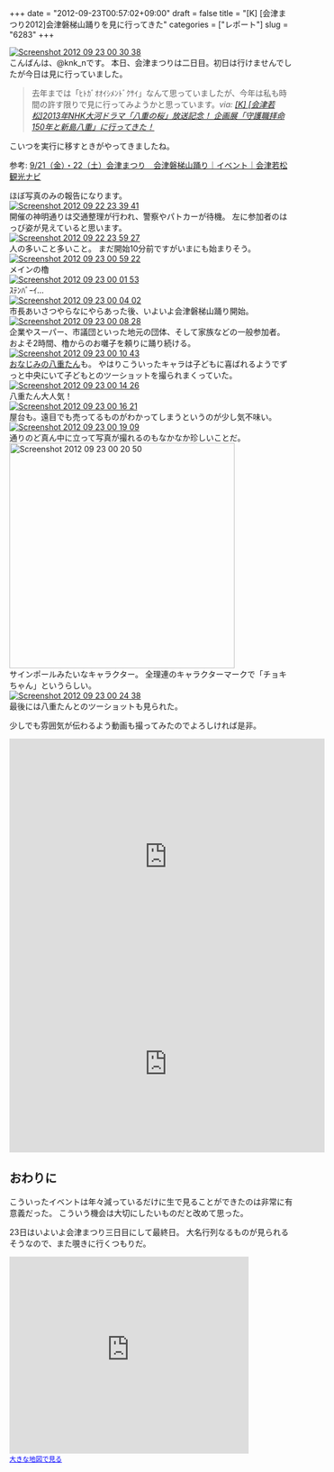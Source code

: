 +++
date = "2012-09-23T00:57:02+09:00"
draft = false
title = "[K] [会津まつり2012]会津磐梯山踊りを見に行ってきた"
categories = ["レポート"]
slug = "6283"
+++

<div class="center"><a href="http://knk-n.com/wp-content/uploads/2012/09/screenshot_2012-09-23_00.30.38.jpg"><img src="http://knk-n.com/wp-content/uploads/2012/09/screenshot_2012-09-23_00.30.38.jpg" alt="Screenshot 2012 09 23 00 30 38" title="screenshot_2012-09-23_00.30.38.jpg" border="0" width="" height="" /></a></div>
こんばんは、@knk_nです。
本日、会津まつりは二日目。初日は行けませんでしたが今日は見に行っていました。

<blockquote title=”[K] [会津若松]2013年NHK大河ドラマ「八重の桜」放送記念！ 企画展「守護職拝命150年と新島八重」に行ってきた！” cite=”http://knk-n.com/2012/09/15/yae-kikkau-tsurugajo/”>去年までは「ﾋﾄｶﾞｵｵｲｼﾒﾝﾄﾞｸｻｲ」なんて思っていましたが、今年は私も時間の許す限りで見に行ってみようかと思っています。<cite>via: <a href=”http://knk-n.com/2012/09/15/yae-kikkau-tsurugajo/” target=”_blank”>[K] [会津若松]2013年NHK大河ドラマ「八重の桜」放送記念！ 企画展「守護職拝命150年と新島八重」に行ってきた！</a></cite></blockquote>

こいつを実行に移すときがやってきましたね。

<p>参考: <a  href="http://www.aizukanko.com/event/246/" target="_blank">9/21（金）・22（土）会津まつり　会津磐梯山踊り｜イベント｜会津若松観光ナビ</a><script type="text/javascript">var url = "http://www.aizukanko.com/event/246/";</script><script src="http://api.b.st-hatena.com/entry.count?url=http://www.aizukanko.com/event/246/&callback=hatebTxt"></script></p><!--more-->ほぼ写真のみの報告になります。

<div class="center"><a href="http://knk-n.com/wp-content/uploads/2012/09/screenshot_2012-09-22_23.39.41.jpg"><img src="http://knk-n.com/wp-content/uploads/2012/09/screenshot_2012-09-22_23.39.41.jpg" alt="Screenshot 2012 09 22 23 39 41" title="screenshot_2012-09-22_23.39.41.jpg" border="0" width="" height="" /></a></div>
開催の神明通りは交通整理が行われ、警察やパトカーが待機。
左に参加者のはっぴ姿が見えていると思います。

<div class="center"><a href="http://knk-n.com/wp-content/uploads/2012/09/screenshot_2012-09-22_23.59.27.jpg"><img src="http://knk-n.com/wp-content/uploads/2012/09/screenshot_2012-09-22_23.59.27.jpg" alt="Screenshot 2012 09 22 23 59 27" title="screenshot_2012-09-22_23.59.27.jpg" border="0" width="" height="" /></a></div>
人の多いこと多いこと。
まだ開始10分前ですがいまにも始まりそう。


<div class="center"><a href="http://knk-n.com/wp-content/uploads/2012/09/screenshot_2012-09-23_00.59.22.jpg"><img src="http://knk-n.com/wp-content/uploads/2012/09/screenshot_2012-09-23_00.59.22.jpg" alt="Screenshot 2012 09 23 00 59 22" title="screenshot_2012-09-23_00.59.22.jpg" border="0" width="" height="" /></a></div>
メインの櫓

<div class="center"><a href="http://knk-n.com/wp-content/uploads/2012/09/screenshot_2012-09-23_00.01.53.jpg"><img src="http://knk-n.com/wp-content/uploads/2012/09/screenshot_2012-09-23_00.01.53.jpg" alt="Screenshot 2012 09 23 00 01 53" title="screenshot_2012-09-23_00.01.53.jpg" border="0" width="" height="" /></a></div>
ｽﾃﾝﾊﾞｰｲ…

<div class="center"><a href="http://knk-n.com/wp-content/uploads/2012/09/screenshot_2012-09-23_00.04.02.jpg"><img src="http://knk-n.com/wp-content/uploads/2012/09/screenshot_2012-09-23_00.04.02.jpg" alt="Screenshot 2012 09 23 00 04 02" title="screenshot_2012-09-23_00.04.02.jpg" border="0" width="" height="" /></a></div>
市長あいさつやらなにやらあった後、いよいよ会津磐梯山踊り開始。

<div class="center"><a href="http://knk-n.com/wp-content/uploads/2012/09/screenshot_2012-09-23_00.08.28.jpg"><img src="http://knk-n.com/wp-content/uploads/2012/09/screenshot_2012-09-23_00.08.28.jpg" alt="Screenshot 2012 09 23 00 08 28" title="screenshot_2012-09-23_00.08.28.jpg" border="0" width="" height="" /></a></div>
企業やスーパー、市議団といった地元の団体、そして家族などの一般参加者。
およそ2時間、櫓からのお囃子を頼りに踊り続ける。

<div class="center"><a href="http://knk-n.com/wp-content/uploads/2012/09/screenshot_2012-09-23_00.10.43.jpg"><img src="http://knk-n.com/wp-content/uploads/2012/09/screenshot_2012-09-23_00.10.43.jpg" alt="Screenshot 2012 09 23 00 10 43" title="screenshot_2012-09-23_00.10.43.jpg" border="0" width="" height="" /></a></div>
<a href="http://knk-n.com/2012/09/15/yae-kikkau-tsurugajo/" target="_blank">おなじみの八重たん</a>も。
やはりこういったキャラは子どもに喜ばれるようでずっと中央にいて子どもとのツーショットを撮られまくっていた。

<div class="center"><a href="http://knk-n.com/wp-content/uploads/2012/09/screenshot_2012-09-23_00.14.26.jpg"><img src="http://knk-n.com/wp-content/uploads/2012/09/screenshot_2012-09-23_00.14.26.jpg" alt="Screenshot 2012 09 23 00 14 26" title="screenshot_2012-09-23_00.14.26.jpg" border="0" width="" height="" /></a></div>
八重たん大人気！

<div class="center"><a href="http://knk-n.com/wp-content/uploads/2012/09/screenshot_2012-09-23_00.16.21.jpg"><img src="http://knk-n.com/wp-content/uploads/2012/09/screenshot_2012-09-23_00.16.21.jpg" alt="Screenshot 2012 09 23 00 16 21" title="screenshot_2012-09-23_00.16.21.jpg" border="0" width="" height="" /></a></div>
屋台も。遠目でも売ってるものがわかってしまうというのが少し気不味い。

<div class="center"><a href="http://knk-n.com/wp-content/uploads/2012/09/screenshot_2012-09-23_00.19.09.jpg"><img src="http://knk-n.com/wp-content/uploads/2012/09/screenshot_2012-09-23_00.19.09.jpg" alt="Screenshot 2012 09 23 00 19 09" title="screenshot_2012-09-23_00.19.09.jpg" border="0" width="" height="" /></a></div>
通りのど真ん中に立って写真が撮れるのもなかなか珍しいことだ。

<div class="center"><a href="http://knk-n.com/wp-content/uploads/2012/09/screenshot_2012-09-23_00.20.50.jpg"><img src="http://knk-n.com/wp-content/uploads/2012/09/screenshot_2012-09-23_00.20.50.jpg" alt="Screenshot 2012 09 23 00 20 50" title="screenshot_2012-09-23_00.20.50.jpg" border="0" width="400" height="auto" /></a></div>
サインポールみたいなキャラクター。
全理連のキャラクターマークで「チョキちゃん」というらしい。

<div class="center"><a href="http://knk-n.com/wp-content/uploads/2012/09/screenshot_2012-09-23_00.24.38.jpg"><img src="http://knk-n.com/wp-content/uploads/2012/09/screenshot_2012-09-23_00.24.38.jpg" alt="Screenshot 2012 09 23 00 24 38" title="screenshot_2012-09-23_00.24.38.jpg" border="0" width="" height="" /></a></div>
最後には八重たんとのツーショットも見られた。

少しでも雰囲気が伝わるよう動画も撮ってみたのでよろしければ是非。
<iframe width="560" height="420" src="http://www.youtube.com/embed/v-DQiG-hkFw" frameborder="0" allowfullscreen></iframe>

<iframe width="560" height="315" src="http://www.youtube.com/embed/tBL-AJyWBxg" frameborder="0" allowfullscreen></iframe>

<h2>おわりに</h2>
こういったイベントは年々減っているだけに生で見ることができたのは非常に有意義だった。
こういう機会は大切にしたいものだと改めて思った。

23日はいよいよ会津まつり三日目にして最終日。
大名行列なるものが見られるそうなので、また覗きに行くつもりだ。

<iframe width="425" height="350" frameborder="0" scrolling="no" marginheight="0" marginwidth="0" src="https://maps.google.co.jp/maps?f=q&amp;source=s_q&amp;hl=ja&amp;geocode=&amp;q=%E7%A5%9E%E6%98%8E%E9%80%9A%E3%82%8A%E5%95%86%E5%BA%97%E8%A1%97&amp;aq=&amp;sll=37.496772,139.928328&amp;sspn=0.00392,0.005118&amp;brcurrent=3,0x5ff5535fa0205841:0xf90dc3b46052f496,0&amp;ie=UTF8&amp;hq=%E7%A5%9E%E6%98%8E%E9%80%9A%E3%82%8A%E5%95%86%E5%BA%97%E8%A1%97&amp;hnear=&amp;t=m&amp;z=14&amp;iwloc=A&amp;cid=15790938082739126582&amp;ll=37.496764,139.928953&amp;output=embed"></iframe><br /><small><a href="https://maps.google.co.jp/maps?f=q&amp;source=embed&amp;hl=ja&amp;geocode=&amp;q=%E7%A5%9E%E6%98%8E%E9%80%9A%E3%82%8A%E5%95%86%E5%BA%97%E8%A1%97&amp;aq=&amp;sll=37.496772,139.928328&amp;sspn=0.00392,0.005118&amp;brcurrent=3,0x5ff5535fa0205841:0xf90dc3b46052f496,0&amp;ie=UTF8&amp;hq=%E7%A5%9E%E6%98%8E%E9%80%9A%E3%82%8A%E5%95%86%E5%BA%97%E8%A1%97&amp;hnear=&amp;t=m&amp;z=14&amp;iwloc=A&amp;cid=15790938082739126582&amp;ll=37.496764,139.928953" style="color:#0000FF;text-align:left">大きな地図で見る</a></small>
